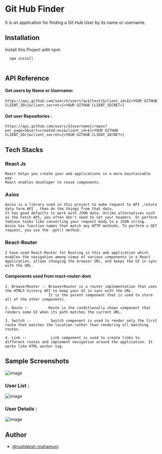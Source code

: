
# Git Hub Finder 
 It is an application for finding a Git Hub User by its name or username.




## Installation

Install this Project with npm

```bash
  npm install
  
```


## API Reference

#### Get users by Name or Username:

```http
https://api.github.com/search/users?q=${text}&client_id=${<YOUR GITHUB CLIENT_ID>}&client_secret={<YOUR GITHUB CLIENT_SECRET>}

```


#### Get user Repositories :


```http
https://api.github.com/users/${username}/repos?per_page=5&sort=created:asc&client_id=${<YOUR GITHUB CLIENT_ID>}&client_secret={<YOUR GITHUB CLIENT_SECRET>}

```

##  Tech Stacks

### React Js

    React helps you create your web applications in a more maintainable way.
    React enables developer to reuse components.  

### Axios

    Axios is a library used in this project to make request to API ,return data form API , then do the things from that data.
    It has good defaults to work with JSON data. Unlike alternatives such as the Fetch API, you often don't need to set your headers. Or perform tedious tasks like converting your request body to a JSON string.
    Axios has function names that match any HTTP methods. To perform a GET request, you use the .get() method.

### React-Router
    I have used React-Router for Routing in this web application which  enables the navigation among views of various components in a React Application, allows changing the browser URL, and keeps the UI in sync with the URL.
#### Components used from react-router-dom
    1. BrowserRouter :- BrowserRouter is a router implementation that uses the HTML5 history API to keep your UI in sync with the URL. 
                        It is the parent component that is used to store all of the other components.

    2. Route :-         Route is the conditionally shown component that renders some UI when its path matches the current URL.  

    3. Switch :-         Switch component is used to render only the first route that matches the location rather than rendering all matching routes.

    4. Link :-           Link component is used to create links to different routes and implement navigation around the application. It works like HTML anchor tag.

   
##  Sample Screenshots

![image](https://user-images.githubusercontent.com/91049345/140654863-49b2b9fd-9871-4e33-b90e-4995defaced1.png)

### User List : 

![image](https://user-images.githubusercontent.com/91049345/140654920-3153ad9d-f6a1-4575-b039-366823e04ad9.png)

### User Details : 
![image](https://user-images.githubusercontent.com/91049345/140654956-f366bf2b-149b-416d-a68e-fae7453f560f.png)
## Author

- [@rushikesh-mahamuni](https://github.com/rushikesh-mahamuni)

